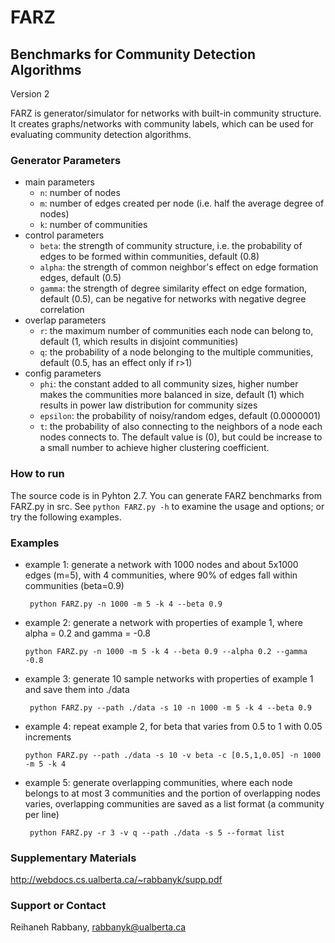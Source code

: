 # FARZ 
## Benchmarks for Community Detection Algorithms
Version 2

FARZ is generator/simulator for networks with built-in community structure. 
It creates graphs/networks with community labels, which can be used for evaluating community detection algorithms.

### Generator Parameters
* main parameters
   + `n`: number of nodes
   + `m`: number of edges created per node (i.e. half the average degree of nodes)
   + `k`: number of communities
* control parameters
   + `beta`: the strength of community structure, i.e. the probability of edges to be formed within communities, default (0.8)
   + `alpha`: the strength of common neighbor's effect on edge formation edges, default (0.5)
   + `gamma`: the strength of degree similarity effect on edge formation, default (0.5), can be negative for networks with negative degree correlation
* overlap parameters
   + `r`: the maximum number of communities each node can belong to, default (1, which results in disjoint communities)
   + `q`: the probability of a node belonging to the multiple communities, default (0.5, has an effect only if r>1)
* config parameters
   + `phi`: the constant added to all community sizes, higher number makes the communities more balanced in size, default (1) which results in power law distribution for community sizes
   + `epsilon`: the probability of noisy/random edges, default (0.0000001)
   + `t`: the probability of also connecting to the neighbors of a node each nodes connects to. The default value is (0), but could be increase to a small number to achieve higher clustering coefficient. 
 
### How to run
The source code is in Pyhton 2.7. 
You can generate FARZ benchmarks from FARZ.py in src. 
See ` python FARZ.py -h ` to examine the usage and options; or try the following examples.

### Examples
* example 1: generate a network with 1000 nodes and about 5x1000 edges (m=5), with 4 communities, where 90% of edges fall within communities (beta=0.9)

	` python FARZ.py -n 1000 -m 5 -k 4 --beta 0.9`
* example 2: generate a network with properties of example 1, where alpha = 0.2 and gamma = -0.8

	` python FARZ.py -n 1000 -m 5 -k 4 --beta 0.9 --alpha 0.2 --gamma -0.8 `
* example 3: generate 10 sample networks with properties of example 1 and save them into ./data

	` python FARZ.py --path ./data -s 10 -n 1000 -m 5 -k 4 --beta 0.9`
* example 4: repeat example 2, for beta that varies from 0.5 to 1 with 0.05 increments

	` python FARZ.py --path ./data -s 10 -v beta -c [0.5,1,0.05] -n 1000 -m 5 -k 4 `
* example 5: generate overlapping communities, where each node belongs to at most 3 communities and the portion of overlapping nodes varies, overlapping communities are saved as a list format (a community per line)

	` python FARZ.py -r 3 -v q --path ./data -s 5 --format list`

### Supplementary Materials  
<http://webdocs.cs.ualberta.ca/~rabbanyk/supp.pdf>

### Support or Contact
Reihaneh Rabbany, rabbanyk@ualberta.ca
